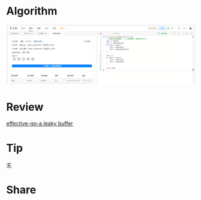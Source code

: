 # Algorithm

![算法](../../../images/temp/ricardoyu-2023-04-02-lc.png "算法")

# Review

[effective-go-a leaky buffer](https://go.dev/doc/effective_go#leaky_buffer)

# Tip

无

# Share
